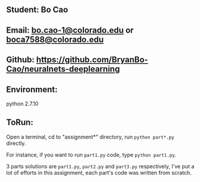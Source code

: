 ## Student: Bo Cao
## Email: bo.cao-1@colorado.edu or boca7588@colorado.edu
## Github: https://github.com/BryanBo-Cao/neuralnets-deeplearning

## Environment:
python 2.7.10

## ToRun:
Open a terminal, cd to "assignment*" directory, run ```python part*.py``` directly.

For instance, if you want to run ```part1.py``` code, type ```python part1.py```.

3 parts solutions are ```part1.py```, ```part2.py``` and ```part3.py``` respectively, I've put a lot of efforts in this assignment, each part's code was written from scratch.
